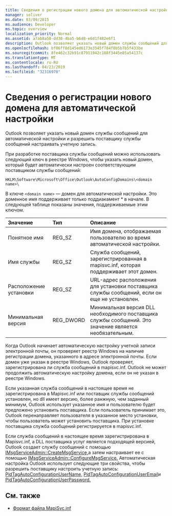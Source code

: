 ```yaml
---
title: Сведения о регистрации нового домена для автоматической настройки
manager: soliver
ms.date: 03/09/2015
ms.audience: Developer
ms.topic: overview
localization_priority: Normal
ms.assetid: a7ab8a50-dd30-4ba5-b6d8-e6d1f482e6f1
description: Outlook позволяет указать новый домен службы сообщений для автоматической настройки и разрешить поставщику службы сообщений настраивать учетную запись.
ms.openlocfilehash: bf06ff8d145ed6173e3545f784f8b5b7b5f433be
ms.sourcegitcommit: 8fe462c32b91c87911942c188f3445e85a54137c
ms.translationtype: MT
ms.contentlocale: ru-RU
ms.lasthandoff: 04/23/2019
ms.locfileid: "32316970"
---
```

# <a name="about-registering-a-new-domain-for-automatic-configuration"></a>Сведения о регистрации нового домена для автоматической настройки

Outlook позволяет указать новый домен службы сообщений для автоматической настройки и разрешить поставщику службы сообщений настраивать учетную запись.
  
При разработке поставщика службы сообщений можно использовать следующий ключ в реестре Windows, чтобы указать новый домен, который будет автоматически настроен соответствующим поставщиком службы сообщений: 
  
`HKLM\Software\Microsoft\Office\Outlook\AutoConfigDomains\<domain name>\`
  
В ключе `<domain name>` — домен для автоматической настройки. Это доменное имя поддерживает только поддиакамент \* в начале. В следующей таблице показаны значения, поддерживаемые этим ключом. 
  
| Значение | Тип | Описание |
|:-----|:-----|:-----|
|Понятное имя  <br/> |REG_SZ  <br/> |Имя домена, отображаемая пользователю во время автоматической настройки.  <br/> |
|Имя службы  <br/> |REG_SZ  <br/> |Служба сообщений, зарегистрированная в mapisvc.inf, которая поддерживает этот домен.  <br/> |
|Расположение установки  <br/> |REG_SZ  <br/> |URL-адрес расположения для установки поставщика службы сообщений, если он еще не установлен.  <br/> |
|Минимальная версия  <br/> |REG_DWORD  <br/> |Минимальная версия DLL необходимого поставщика службы сообщений. Это значение является необязательным.  <br/> |
   
Когда Outlook начинает автоматическую настройку учетной записи электронной почты, он проверяет реестр Windows на наличие регистрации домена, указанного в адресе электронной почты. Если домен уже указан в реестре Windows, Outlook проверяет, зарегистрирована ли служба сообщений в mapisvc.inf. Outlook не может продолжить автоматическую настройку домена, если он не указан в реестре Windows.
  
Если указанная служба сообщений в настоящее время не зарегистрирована в Mapisvc.inf или поставщик службы сообщений установлен, но dll имеет версию, более ранжную, чем заданный минимум, Outlook использует указанное имя и пользователю будет предложено установить поставщика. Если пользователь принимает это, Outlook перенаправляет пользователя в указанное место установки, чтобы пользователь может установить поставщика. При установке поставщика служба сообщений регистрируется в mapisvc.inf.
  
Если служба сообщений в настоящее время зарегистрирована в Mapisvc.inf, а DLL поставщика услуг является подходящей версией, Outlook создает службу сообщений с помощью [IMsgServiceAdmin::CreateMsgService,](https://msdn.microsoft.com/library/0135f049-0311-45e5-9685-78597d599a4e%28Office.15%29.aspx)а затем настраивает ее с помощью [IMsgServiceAdmin::ConfigureMsgService.](https://msdn.microsoft.com/library/a08f5905-2585-49ca-abb7-a77f2736f604%28Office.15%29.aspx) Автоматическая настройка Outlook использует следующие три свойства, чтобы разрешить поставщику настроить учетную запись: [PidTagAutoConfigurationUserName,](https://msdn.microsoft.com/library/05dfa0e2-4ab1-4f57-9009-6a815aca87bd%28Office.15%29.aspx) [PidTagAutoConfigurationUserEmail](https://msdn.microsoft.com/library/845140c8-5454-4b47-acec-ab5aff00b768%28Office.15%29.aspx)и [PidTagAutoConfigurationUserPassword.](https://msdn.microsoft.com/library/d33e7c45-55d8-4dc1-ade9-605542d87e61%28Office.15%29.aspx)
  
## <a name="see-also"></a>См. также

- [Формат файла MapiSvc.inf](https://msdn.microsoft.com/library/b48eda17-83a8-4dc4-85c8-4ca827d13d25%28Office.15%29.aspx)

